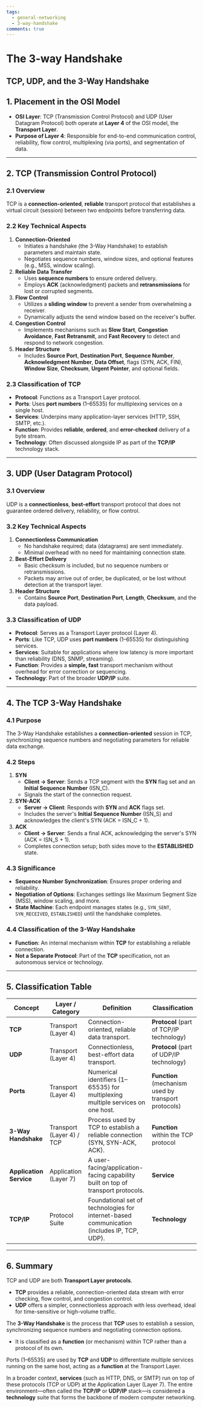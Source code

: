 ```yaml
---
tags:
  - general-networking
  - 3-way-handshake
comments: true
---
```

# The 3-way Handshake
## TCP, UDP, and the 3-Way Handshake

## 1. Placement in the OSI Model

- **OSI Layer**: TCP (Transmission Control Protocol) and UDP (User Datagram Protocol) both operate at **Layer 4** of the OSI model, the **Transport Layer**.
- **Purpose of Layer 4**: Responsible for end-to-end communication control, reliability, flow control, multiplexing (via ports), and segmentation of data.

---

## 2. TCP (Transmission Control Protocol)

### 2.1 Overview

TCP is a **connection-oriented**, **reliable** transport protocol that establishes a virtual circuit (session) between two endpoints before transferring data.

### 2.2 Key Technical Aspects

1. **Connection-Oriented**
    - Initiates a handshake (the 3-Way Handshake) to establish parameters and maintain state.
    - Negotiates sequence numbers, window sizes, and optional features (e.g., MSS, window scaling).
2. **Reliable Data Transfer**
    - Uses **sequence numbers** to ensure ordered delivery.
    - Employs **ACK** (acknowledgment) packets and **retransmissions** for lost or corrupted segments.
3. **Flow Control**
    - Utilizes a **sliding window** to prevent a sender from overwhelming a receiver.
    - Dynamically adjusts the send window based on the receiver's buffer.
4. **Congestion Control**
    - Implements mechanisms such as **Slow Start**, **Congestion Avoidance**, **Fast Retransmit**, and **Fast Recovery** to detect and respond to network congestion.
5. **Header Structure**
    - Includes **Source Port**, **Destination Port**, **Sequence Number**, **Acknowledgment Number**, **Data Offset**, flags (SYN, ACK, FIN), **Window Size**, **Checksum**, **Urgent Pointer**, and optional fields.

### 2.3 Classification of TCP

- **Protocol**: Functions as a Transport Layer protocol.
- **Ports**: Uses **port numbers** (1–65535) for multiplexing services on a single host.
- **Services**: Underpins many application-layer services (HTTP, SSH, SMTP, etc.).
- **Function**: Provides **reliable**, **ordered**, and **error-checked** delivery of a byte stream.
- **Technology**: Often discussed alongside IP as part of the **TCP/IP** technology stack.

---

## 3. UDP (User Datagram Protocol)

### 3.1 Overview

UDP is a **connectionless**, **best-effort** transport protocol that does not guarantee ordered delivery, reliability, or flow control.

### 3.2 Key Technical Aspects

1. **Connectionless Communication**
    - No handshake required; data (datagrams) are sent immediately.
    - Minimal overhead with no need for maintaining connection state.
2. **Best-Effort Delivery**
    - Basic checksum is included, but no sequence numbers or retransmissions.
    - Packets may arrive out of order, be duplicated, or be lost without detection at the transport layer.
3. **Header Structure**
    - Contains **Source Port**, **Destination Port**, **Length**, **Checksum**, and the data payload.

### 3.3 Classification of UDP

- **Protocol**: Serves as a Transport Layer protocol (Layer 4).
- **Ports**: Like TCP, UDP uses **port numbers** (1–65535) for distinguishing services.
- **Services**: Suitable for applications where low latency is more important than reliability (DNS, SNMP, streaming).
- **Function**: Provides a **simple, fast** transport mechanism without overhead for error correction or sequencing.
- **Technology**: Part of the broader **UDP/IP** suite.

---

## 4. The TCP 3-Way Handshake

### 4.1 Purpose

The 3-Way Handshake establishes a **connection-oriented** session in TCP, synchronizing sequence numbers and negotiating parameters for reliable data exchange.

### 4.2 Steps

1. **SYN**
    - **Client → Server**: Sends a TCP segment with the **SYN** flag set and an **Initial Sequence Number** (ISN_C).
    - Signals the start of the connection request.
2. **SYN-ACK**
    - **Server → Client**: Responds with **SYN** and **ACK** flags set.
    - Includes the server's **Initial Sequence Number** (ISN_S) and acknowledges the client's SYN (ACK = ISN_C + 1).
3. **ACK**
    - **Client → Server**: Sends a final ACK, acknowledging the server's SYN (ACK = ISN_S + 1).
    - Completes connection setup; both sides move to the **ESTABLISHED** state.

### 4.3 Significance

- **Sequence Number Synchronization**: Ensures proper ordering and reliability.
- **Negotiation of Options**: Exchanges settings like Maximum Segment Size (MSS), window scaling, and more.
- **State Machine**: Each endpoint manages states (e.g., `SYN_SENT`, `SYN_RECEIVED`, `ESTABLISHED`) until the handshake completes.

### 4.4 Classification of the 3-Way Handshake

- **Function**: An internal mechanism within **TCP** for establishing a reliable connection.
- **Not a Separate Protocol**: Part of the **TCP** specification, not an autonomous service or technology.

---

## 5. Classification Table

| **Concept**             | **Layer / Category**      | **Definition**                                                                             | **Classification**                                   |
| ----------------------- | ------------------------- | ------------------------------------------------------------------------------------------ | ---------------------------------------------------- |
| **TCP**                 | Transport (Layer 4)       | Connection-oriented, reliable data transport.                                              | **Protocol** (part of TCP/IP technology)             |
| **UDP**                 | Transport (Layer 4)       | Connectionless, best-effort data transport.                                                | **Protocol** (part of UDP/IP technology)             |
| **Ports**               | Transport (Layer 4)       | Numerical identifiers (1–65535) for multiplexing multiple services on one host.            | **Function** (mechanism used by transport protocols) |
| **3-Way Handshake**     | Transport (Layer 4) / TCP | Process used by TCP to establish a reliable connection (SYN, SYN-ACK, ACK).                | **Function** within the TCP protocol                 |
| **Application Service** | Application (Layer 7)     | A user-facing/application-facing capability built on top of transport protocols.           | **Service**                                          |
| **TCP/IP**              | Protocol Suite            | Foundational set of technologies for internet-based communication (includes IP, TCP, UDP). | **Technology**                                       |

---

## 6. Summary

TCP and UDP are both **Transport Layer protocols**.

- **TCP** provides a reliable, connection-oriented data stream with error checking, flow control, and congestion control.
- **UDP** offers a simpler, connectionless approach with less overhead, ideal for time-sensitive or high-volume traffic.

The **3-Way Handshake** is the process that **TCP** uses to establish a session, synchronizing sequence numbers and negotiating connection options.

- It is classified as a **function** (or mechanism) within TCP rather than a protocol of its own.

Ports (1–65535) are used by **TCP** and **UDP** to differentiate multiple services running on the same host, acting as a **function** at the Transport Layer.

In a broader context, **services** (such as HTTP, DNS, or SMTP) run on top of these protocols (TCP or UDP) at the Application Layer (Layer 7). The entire environment—often called the **TCP/IP** or **UDP/IP** stack—is considered a **technology** suite that forms the backbone of modern computer networking.